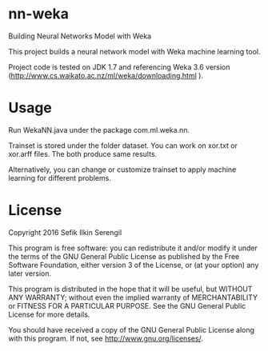 # nn-weka
Building Neural Networks Model with Weka

This project builds a neural network model with Weka machine learning tool.

Project code is tested on JDK 1.7 and referencing Weka 3.6 version (http://www.cs.waikato.ac.nz/ml/weka/downloading.html ).

Usage
=====
Run WekaNN.java under the package com.ml.weka.nn.

Trainset is stored under the folder dataset. You can work on xor.txt or xor.arff files. The both produce same results. 

Alternatively, you can change or customize trainset to apply machine learning for different problems.

License
=======

Copyright 2016 Sefik Ilkin Serengil

This program is free software: you can redistribute it and/or modify it under the terms of the GNU General Public License as published by the Free Software Foundation, either version 3 of the License, or (at your option) any later version.

This program is distributed in the hope that it will be useful, but WITHOUT ANY WARRANTY; without even the implied warranty of MERCHANTABILITY or FITNESS FOR A PARTICULAR PURPOSE.  See the GNU General Public License for more details.

You should have received a copy of the GNU General Public License along with this program.  If not, see <http://www.gnu.org/licenses/>.
